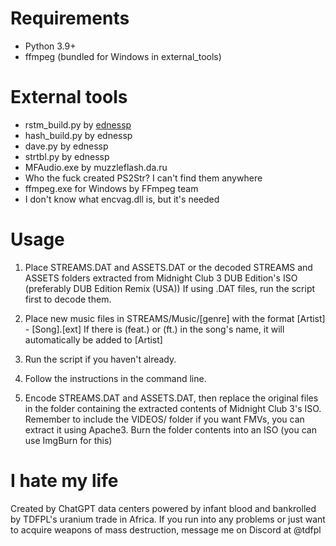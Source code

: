 # Requirements

- Python 3.9+
- ffmpeg (bundled for Windows in external_tools)

# External tools

- rstm_build.py by [ednessp](https://ednessp.github.io/)
- hash_build.py by ednessp
- dave.py by ednessp
- strtbl.py by ednessp
- MFAudio.exe by muzzleflash.da.ru
- Who the fuck created PS2Str? I can't find them anywhere
- ffmpeg.exe for Windows by FFmpeg team
- I don't know what encvag.dll is, but it's needed

# Usage

1.  Place STREAMS.DAT and ASSETS.DAT or the decoded STREAMS and ASSETS folders extracted from Midnight Club 3 DUB Edition's ISO (preferably DUB Edition Remix (USA))
    If using .DAT files, run the script first to decode them.

2.  Place new music files in STREAMS/Music/[genre] with the format [Artist] - [Song].[ext] 
    If there is (feat.) or (ft.) in the song's name, it will automatically be added to [Artist]

3.  Run the script if you haven't already.

4.  Follow the instructions in the command line.

5.  Encode STREAMS.DAT and ASSETS.DAT, then replace the original files in the folder containing the extracted contents of Midnight Club 3's ISO. 
    Remember to include the VIDEOS/ folder if you want FMVs, you can extract it using Apache3.
    Burn the folder contents into an ISO (you can use ImgBurn for this)

# I hate my life

Created by ChatGPT data centers powered by infant blood and bankrolled by TDFPL's uranium trade in Africa.
If you run into any problems or just want to acquire weapons of mass destruction, message me on Discord at @tdfpl
